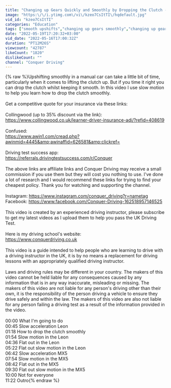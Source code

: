 ```yaml
---
title: "Changing up Gears Quickly and Smoothly by Dropping the Clutch - includes slow motion"
image: "https:\/\/i.ytimg.com\/vi\/kzeo7CsItTI\/hqdefault.jpg"
vid_id: "kzeo7CsItTI"
categories: "Education"
tags: ["smooth upshifts","changing up gears smoothly","changing up gears smoothly and quickly"]
date: "2022-05-19T17:20:32+03:00"
vid_date: "2022-05-16T17:00:32Z"
duration: "PT12M26S"
viewcount: "42787"
likeCount: "1820"
dislikeCount: ""
channel: "Conquer Driving"
---
```

{% raw %}Upshifting smoothly in a manual car can take a little bit of time, particularly when it comes to lifting the clutch up. But if you time it right you can drop the clutch whilst keeping it smooth. In this video I use slow motion to help you learn how to drop the clutch smoothly.<br /><br />Get a competitive quote for your insurance via these links:<br /><br />Collingwood (up to 35% discount via the link):<br /><a rel="nofollow" target="blank" href="https://www.collingwood.co.uk/learner-driver-insurance-adi/?refid=408619">https://www.collingwood.co.uk/learner-driver-insurance-adi/?refid=408619</a><br /><br />Confused:<br /><a rel="nofollow" target="blank" href="https://www.awin1.com/cread.php?awinmid=4445&amp;awinaffid=626581&amp;clickref=">https://www.awin1.com/cread.php?awinmid=4445&amp;awinaffid=626581&amp;clickref=</a><br /><br />Driving test success app: <a rel="nofollow" target="blank" href="https://referrals.drivingtestsuccess.com/r/Conquer">https://referrals.drivingtestsuccess.com/r/Conquer</a><br /><br />The above links are affiliate links and Conquer Driving may receive a small commission if you use them but they will cost you nothing to use. I've done a lot of research and I would recommend these links for trying to find your cheapest policy. Thank you for watching and supporting the channel.<br /><br />Instagram: <a rel="nofollow" target="blank" href="https://www.instagram.com/conquer_driving?r=nametag">https://www.instagram.com/conquer_driving?r=nametag</a><br />Facebook: <a rel="nofollow" target="blank" href="https://www.facebook.com/Conquer-Driving-162518957146525">https://www.facebook.com/Conquer-Driving-162518957146525</a><br /><br />This video is created by an experienced driving instructor, please subscribe to get my latest videos as I upload them to help you pass the UK Driving Test.<br /><br />Here is my driving school's website:<br /><a rel="nofollow" target="blank" href="https://www.conquerdriving.co.uk">https://www.conquerdriving.co.uk</a><br /><br />This video is a guide intended to help people who are learning to drive with a driving instructor in the UK, it is by no means a replacement for driving lessons with an appropriately qualified driving instructor.<br /><br />Laws and driving rules may be different in your country. The makers of this video cannot be held liable for any consequences caused by any information that is in any way inaccurate, misleading or missing. The makers of this video are not liable for any person's driving other than their own, it is the responsibility of the person driving a vehicle to ensure they drive safely and within the law. The makers of this video are also not liable for any person failing a driving test as a result of the information provided in the video.<br /><br />00:00 What I'm going to do<br />00:45 Slow acceleration Leon<br />01:18 How to drop the clutch smoothly<br />01:54 Slow motion in the Leon<br />04:36 Flat out in the Leon<br />05:22 Flat out slow motion in the Leon<br />06:42 Slow acceleration MX5<br />07:54 Slow motion in the MX5<br />08:42 Flat out in the MX5<br />09:30 Flat out slow motion in the MX5<br />10:00 Not for everyone<br />11:22 Outro{% endraw %}
